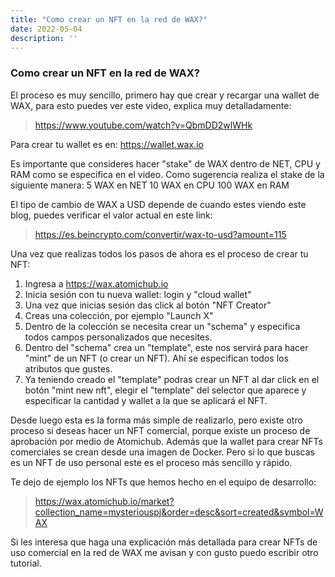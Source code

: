 ```yaml
---
title: "Como crear un NFT en la red de WAX?"
date: 2022-05-04
description: ''
---
```


### Como crear un NFT en la red de WAX?

El proceso es muy sencillo, primero hay que crear y recargar una wallet de WAX, para esto puedes ver este video, explica muy detalladamente:
> https://www.youtube.com/watch?v=QbmDD2wlWHk

Para crear tu wallet es en: https://wallet.wax.io

Es importante que consideres hacer "stake" de WAX dentro de NET, CPU y RAM como se especifica en el video.
Como sugerencia realiza el stake de la siguiente manera:
5 WAX en NET
10 WAX en CPU
100 WAX en RAM

El tipo de cambio de WAX a USD depende de cuando estes viendo este blog, puedes verificar el valor actual en este link:
> https://es.beincrypto.com/convertir/wax-to-usd?amount=115



Una vez que realizas todos los pasos de ahora es el proceso de crear tu NFT:
1. Ingresa a https://wax.atomichub.io
2. Inicia sesión con tu nueva wallet: login y "cloud wallet"
3. Una vez que inicias sesión das click al botón "NFT Creator"
4. Creas una colección, por ejemplo "Launch X"
5. Dentro de la colección se necesita crear un "schema" y especifica todos campos personalizados que necesites.
6. Dentro del "schema" crea un "template", este nos servirá para hacer "mint" de un NFT (o crear un NFT). Ahí se especifican todos los atributos que gustes.
7. Ya teniendo creado el "template" podras crear un NFT al dar click en el botón "mint new nft", elegir el "template" del selector que aparece y especificar la cantidad y wallet a la que se aplicará el NFT.

Desde luego esta es la forma más simple de realizarlo, pero existe otro proceso si deseas hacer un NFT comercial, porque existe un proceso de aprobación por medio de Atomichub. Además que la wallet para crear NFTs comerciales se crean desde una imagen de Docker.
Pero si lo que buscas es un NFT de uso personal este es el proceso más sencillo y rápido.

Te dejo de ejemplo los NFTs que hemos hecho en el equipo de desarrollo:
> https://wax.atomichub.io/market?collection_name=mysteriouspj&order=desc&sort=created&symbol=WAX

Si les interesa que haga una explicación más detallada para crear NFTs de uso comercial en la red de WAX me avisan y con gusto puedo escribir otro tutorial.
